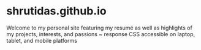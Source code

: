 # shrutidas.github.io


Welcome to my personal site featuring my resumé as well as highlights of my projects, interests, and passions ~ response CSS accessible on laptop, tablet, and mobile platforms
